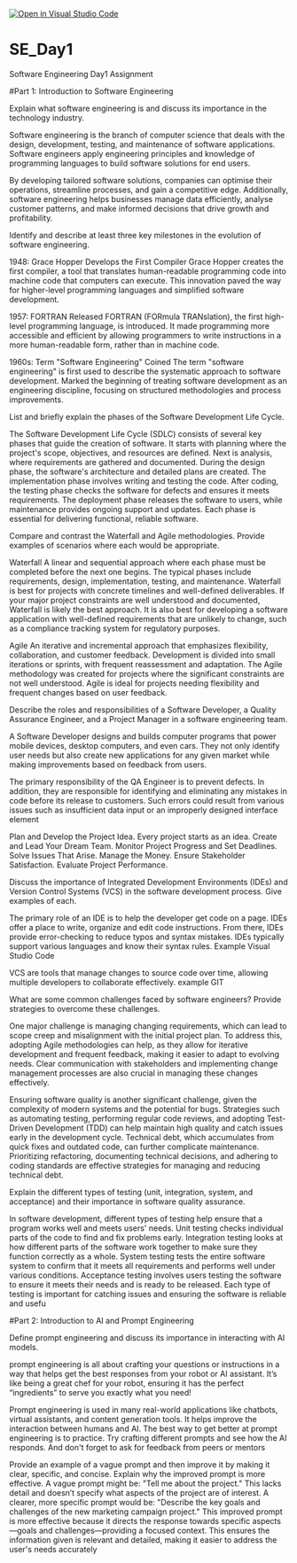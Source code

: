 [![Open in Visual Studio Code](https://classroom.github.com/assets/open-in-vscode-2e0aaae1b6195c2367325f4f02e2d04e9abb55f0b24a779b69b11b9e10269abc.svg)](https://classroom.github.com/online_ide?assignment_repo_id=15712196&assignment_repo_type=AssignmentRepo)

# SE_Day1

Software Engineering Day1 Assignment

#Part 1: Introduction to Software Engineering

Explain what software engineering is and discuss its importance in the technology industry.

Software engineering is the branch of computer science that deals with the design, development, testing, and maintenance of software applications. Software engineers apply engineering principles and knowledge of programming languages to build software solutions for end users.

By developing tailored software solutions, companies can optimise their operations, streamline processes, and gain a competitive edge. Additionally, software engineering helps businesses manage data efficiently, analyse customer patterns, and make informed decisions that drive growth and profitability.

Identify and describe at least three key milestones in the evolution of software engineering.

1948: Grace Hopper Develops the First Compiler
Grace Hopper creates the first compiler, a tool that translates human-readable programming code into machine code that computers can execute. This innovation paved the way for higher-level programming languages and simplified software development.

1957: FORTRAN Released
FORTRAN (FORmula TRANslation), the first high-level programming language, is introduced.
It made programming more accessible and efficient by allowing programmers to write instructions in a more human-readable form, rather than in machine code.

1960s: Term "Software Engineering" Coined
The term "software engineering" is first used to describe the systematic approach to software development.
Marked the beginning of treating software development as an engineering discipline, focusing on structured methodologies and process improvements.

List and briefly explain the phases of the Software Development Life Cycle.

The Software Development Life Cycle (SDLC) consists of several key phases that guide the creation of software. It starts with
planning where the project's scope, objectives, and resources are defined. Next is analysis, where requirements are gathered and documented. During the design phase, the software's architecture and detailed plans are created. The implementation phase involves writing and testing the code. After coding, the testing phase checks the software for defects and ensures it meets requirements. The deployment phase releases the software to users, while maintenance provides ongoing support and updates. Each phase is essential for delivering functional, reliable software.

Compare and contrast the Waterfall and Agile methodologies. Provide examples of scenarios where each would be appropriate.

Waterfall
A linear and sequential approach where each phase must be completed before the next one begins. The typical phases include requirements, design, implementation, testing, and maintenance.
Waterfall is best for projects with concrete timelines and well-defined deliverables. If your major project constraints are well understood and documented, Waterfall is likely the best approach.
It is also best for developing a software application with well-defined requirements that are unlikely to change, such as a compliance tracking system for regulatory purposes.

Agile
An iterative and incremental approach that emphasizes flexibility, collaboration, and customer feedback. Development is divided into small iterations or sprints, with frequent reassessment and adaptation.
The Agile methodology was created for projects where the significant constraints are not well understood.
Agile is ideal for projects needing flexibility and frequent changes based on user feedback.

Describe the roles and responsibilities of a Software Developer, a Quality Assurance Engineer, and a Project Manager in a software engineering team.

A Software Developer designs and builds computer programs that power mobile devices, desktop computers, and even cars. They not only identify user needs but also create new applications for any given market while making improvements based on feedback from users.

The primary responsibility of the QA Engineer is to prevent defects. In addition, they are responsible for identifying and eliminating any mistakes in code before its release to customers. Such errors could result from various issues such as insufficient data input or an improperly designed interface element

Plan and Develop the Project Idea. Every project starts as an idea.
Create and Lead Your Dream Team.
Monitor Project Progress and Set Deadlines.
Solve Issues That Arise.
Manage the Money.
Ensure Stakeholder Satisfaction.
Evaluate Project Performance.

Discuss the importance of Integrated Development Environments (IDEs) and Version Control Systems (VCS) in the software development process. Give examples of each.

The primary role of an IDE is to help the developer get code on a page. IDEs offer a place to write, organize and edit code instructions. From there, IDEs provide error-checking to reduce typos and syntax mistakes. IDEs typically support various languages and know their syntax rules. Example Visual Studio Code

VCS are tools that manage changes to source code over time, allowing multiple developers to collaborate effectively. example GIT

What are some common challenges faced by software engineers? Provide strategies to overcome these challenges.

One major challenge is managing changing requirements, which can lead to scope creep and misalignment with the initial project plan.
To address this, adopting Agile methodologies can help, as they allow for iterative development and frequent feedback, making it easier to adapt to evolving needs.
Clear communication with stakeholders and implementing change management processes are also crucial in managing these changes effectively.

Ensuring software quality is another significant challenge, given the complexity of modern systems and the potential for bugs. Strategies such as automating testing, performing regular code reviews, and adopting Test-Driven Development (TDD) can help maintain high quality and catch issues early in the development cycle. Technical debt, which accumulates from quick fixes and outdated code, can further complicate maintenance. Prioritizing refactoring, documenting technical decisions, and adhering to coding standards are effective strategies for managing and reducing technical debt.

Explain the different types of testing (unit, integration, system, and acceptance) and their importance in software quality assurance.

In software development, different types of testing help ensure that a program works well and meets users' needs. Unit testing checks individual parts of the code to find and fix problems early. Integration testing looks at how different parts of the software work together to make sure they function correctly as a whole. System testing tests the entire software system to confirm that it meets all requirements and performs well under various conditions. Acceptance testing involves users testing the software to ensure it meets their needs and is ready to be released. Each type of testing is important for catching issues and ensuring the software is reliable and usefu

#Part 2: Introduction to AI and Prompt Engineering

Define prompt engineering and discuss its importance in interacting with AI models.

prompt engineering is all about crafting your questions or instructions in a way that helps get the best responses from your robot or AI assistant. It’s like being a great chef for your robot, ensuring it has the perfect “ingredients” to serve you exactly what you need!

Prompt engineering is used in many real-world applications like chatbots, virtual assistants, and content generation tools.
It helps improve the interaction between humans and AI.
The best way to get better at prompt engineering is to practice.
Try crafting different prompts and see how the AI responds. And don't forget to ask for feedback from peers or mentors

Provide an example of a vague prompt and then improve it by making it clear, specific, and concise. Explain why the improved prompt is more effective.
A vague prompt might be: "Tell me about the project." This lacks detail and doesn’t specify what aspects of the project are of interest. A clearer, more specific prompt would be: "Describe the key goals and challenges of the new marketing campaign project." This improved prompt is more effective because it directs the response towards specific aspects—goals and challenges—providing a focused context. This ensures the information given is relevant and detailed, making it easier to address the user's needs accurately

